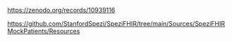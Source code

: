 https://zenodo.org/records/10939116

https://github.com/StanfordSpezi/SpeziFHIR/tree/main/Sources/SpeziFHIRMockPatients/Resources